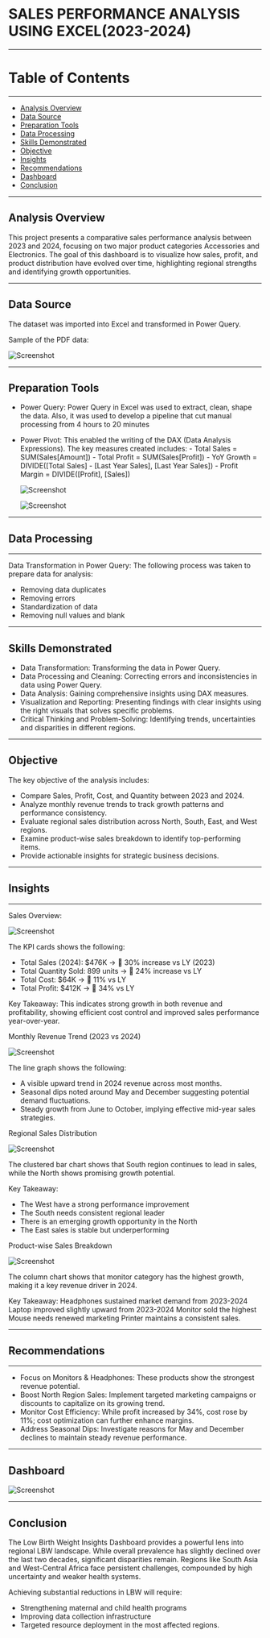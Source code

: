 # SALES PERFORMANCE ANALYSIS USING EXCEL(2023-2024)
----
# Table of Contents
----
- [Analysis Overview](#analysis-overview)
- [Data Source](#data-source)
- [Preparation Tools](#preparation-tools)
- [Data Processing](#data-processing)
- [Skills Demonstrated](#skills-demonstrated)
- [Objective](#objective)
- [Insights](#insights)
- [Recommendations](#recommendations)
- [Dashboard](#dashboard)
- [Conclusion](#conclusion)
  
----

## Analysis Overview
This project presents a comparative sales performance analysis between 2023 and 2024, focusing on two major product categories Accessories and Electronics. The goal of this dashboard is to visualize how sales, profit, and product distribution have evolved over time, highlighting regional strengths and identifying growth opportunities.

----

## Data Source
The dataset was imported into Excel and transformed in Power Query. 

Sample of the PDF data:

![Screenshot](/images/Screenshot%20093753.png)

----

## Preparation Tools
  - Power Query: Power Query in Excel was used to extract, clean, shape the data. Also, it was used to develop a pipeline that cut manual processing from 4 hours to 20 minutes
    
  - Power Pivot: This enabled the writing of the DAX (Data Analysis Expressions). The key measures created includes:
        - Total Sales = SUM(Sales[Amount])
        - Total Profit = SUM(Sales[Profit])
        - YoY Growth = DIVIDE([Total Sales] - [Last Year Sales], [Last Year Sales])
        - Profit Margin = DIVIDE([Profit], [Sales])
    
    ![Screenshot](/images/Screenshot%20093832.png)

    ![Screenshot](/images/Screenshot%20093846.png)


----

## Data Processing
----
Data Transformation in Power Query: The following process was taken to prepare data for analysis:
  - Removing data duplicates
  - Removing errors
  - Standardization of data
  - Removing null values and blank

----

## Skills Demonstrated
   - Data Transformation: Transforming the data in Power Query.
   - Data Processing and Cleaning: Correcting errors and inconsistencies in data using Power Query.
   - Data Analysis: Gaining comprehensive insights using DAX measures.
   - Visualization and Reporting: Presenting findings with clear insights using the right visuals that solves specific problems.
   - Critical Thinking and Problem-Solving: Identifying trends, uncertainties and disparities in different regions.

----

## Objective
The key objective of the analysis includes:
   - Compare Sales, Profit, Cost, and Quantity between 2023 and 2024.
   - Analyze monthly revenue trends to track growth patterns and performance consistency.
   - Evaluate regional sales distribution across North, South, East, and West regions.
   - Examine product-wise sales breakdown to identify top-performing items.
   - Provide actionable insights for strategic business decisions.
     
----

## Insights

----

Sales Overview:

![Screenshot](/images/Screenshot%20101034.png)

The KPI cards shows the following:

- Total Sales (2024): $476K → 🔼 30% increase vs LY (2023)
- Total Quantity Sold: 899 units → 🔼 24% increase vs LY
- Total Cost: $64K → 🔼 11% vs LY
- Total Profit: $412K → 🔼 34% vs LY

Key Takeaway: This indicates strong growth in both revenue and profitability, showing efficient cost control and improved sales performance year-over-year.

Monthly Revenue Trend (2023 vs 2024)

![Screenshot](/images/Screenshot%20100950.png)

The line graph shows the following:
- A visible upward trend in 2024 revenue across most months.
- Seasonal dips noted around May and December suggesting potential demand fluctuations.
- Steady growth from June to October, implying effective mid-year sales strategies.

Regional Sales Distribution

![Screenshot](/images/Screenshot%20101022.png)

The clustered bar chart shows that South region continues to lead in sales, while the North shows promising growth potential.

Key Takeaway:
- The West have a strong performance improvement
- The South needs consistent regional leader
- There is an emerging growth opportunity in the North
- The East sales is stable but underperforming

Product-wise Sales Breakdown

![Screenshot](/images/Screenshot%20101007.png)

The column chart shows that monitor category has the highest growth, making it a key revenue driver in 2024.

Key Takeaway:
Headphones sustained market demand from 2023-2024
Laptop improved slightly upward from 2023-2024
Monitor sold the highest
Mouse	needs renewed marketing
Printer maintains a consistent sales.

----

## Recommendations

----

- Focus on Monitors & Headphones: These products show the strongest revenue potential.
- Boost North Region Sales: Implement targeted marketing campaigns or discounts to capitalize on its growing trend.
- Monitor Cost Efficiency: While profit increased by 34%, cost rose by 11%; cost optimization can further enhance margins.
- Address Seasonal Dips: Investigate reasons for May and December declines to maintain steady revenue performance.
----

## Dashboard

![Screenshot](/images/Screenshot%20071857.png)

----

## Conclusion
The Low Birth Weight Insights Dashboard provides a powerful lens into regional LBW landscape. While overall prevalence has slightly declined over the last two decades, significant disparities remain. Regions like South Asia and West-Central Africa face persistent challenges, compounded by high uncertainty and weaker health systems.

Achieving substantial reductions in LBW will require:
- Strengthening maternal and child health programs
- Improving data collection infrastructure
- Targeted resource deployment in the most affected regions.

